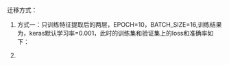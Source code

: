 迁移方式：

1. 方式一：只训练特征提取后的两层，EPOCH=10，BATCH_SIZE=16,训练结果为，keras默认学习率=0.001，此时的训练集和验证集上的loss和准确率如下：

   

   

2. 

